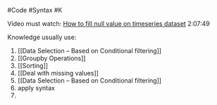#Code #Syntax #K

Video must watch:
[How to fill null value on timeseries dataset](https://www.youtube.com/watch?v=yNQeH7bp8JM) 2:07:49

Knowledge usually use:
1. [[Data Selection – Based on Conditional filtering]]
2. [[Groupby Operations]]
3. [[Sorting]]
4. [[Deal with missing values]]
5. [[Data Selection – Based on Conditional filtering]]
6. apply syntax 
7. 
